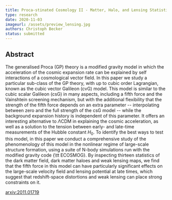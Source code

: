 ```yaml
---
title: Proca-stinated Cosmology II - Matter, Halo, and Lensing Statistics in the vector Galileon
type: research
date: 2020-11-03
imageurl: /assets/preview_lensing.jpg
authors: Christoph Becker
status: submitted
---
```


## Abstract

The generalised Proca (GP) theory is a modified gravity model in which the acceleration of the cosmic expansion rate can be explained by self interactions of a cosmological vector field. In this paper we study a particular sub-class of the GP theory, with up to cubic order Lagrangian, known as the cubic vector Galileon (cvG) model. This model is similar to the cubic scalar Galileon (csG) in many aspects, including a fifth force and the Vainshtein screening mechanism, but with the additional flexibility that the strength of the fifth force depends on an extra parameter -- interpolating between zero and the full strength of the csG model -- while the background expansion history is independent of this parameter. It offers an interesting alternative to $\Lambda$CDM in explaining the cosmic acceleration, as well as a solution to the tension between early- and late-time measurements of the Hubble constant $H_0$. To identify the best ways to test this model, in this paper we conduct a comprehensive study of the phenomenology of this model in the nonlinear regime of large-scale structure formation, using a suite of N-body simulations run with the modified gravity code {\tt ECOSMOG}. By inspecting thirteen statistics of the dark matter field, dark matter haloes and weak lensing maps, we find that the fifth force in this model can have particularly significant effects on the large-scale velocity field and lensing potential at late times, which suggest that redshift-space distortions and weak lensing can place strong constraints on it.

[arxiv:2011.01719](https://arxiv.org/pdf/2011.01719.pdf)
